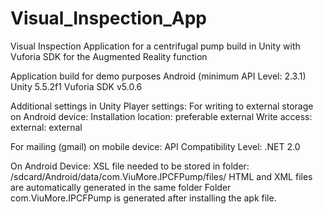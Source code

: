 # Visual_Inspection_App
Visual Inspection Application for a centrifugal pump build in Unity with Vuforia SDK for the Augmented Reality function

Application build for demo purposes
Android (minimum API Level: 2.3.1)
Unity 5.5.2f1
Vuforia SDK v5.0.6

Additional settings in Unity Player settings:
For writing to external storage on Android device:
  Installation location: preferable external
  Write access: external: external

For mailing (gmail) on mobile device:
  API Compatibility Level: .NET 2.0

On Android Device:
XSL file needed to be stored in folder: /sdcard/Android/data/com.ViuMore.IPCFPump/files/
HTML and XML files are automatically generated in the same folder
Folder com.ViuMore.IPCFPump is generated after installing the apk file.
